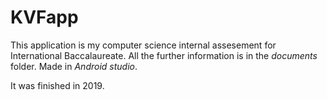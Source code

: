 # KVFapp
This application is my computer science internal assesement for International Baccalaureate. All the further information is in the *documents* folder.
Made in *Android studio*. 

It was finished in 2019.
